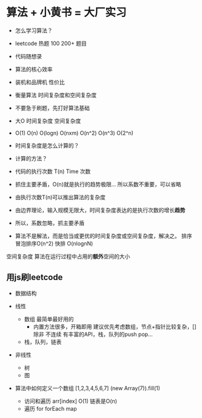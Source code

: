 # 算法 + 小黄书 = 大厂实习 

- 怎么学习算法？
 - leetcode 热题 100  200+ 题目 
 - 代码随想录 

- 算法的核心效率
 - 装机和品牌机 性价比
 - 衡量算法 时间复杂度和空间复杂度

- 不要急于刷题，先打好算法基础
 - 大O 时间复杂度 空间复杂度
 - O(1) O(n) O(logn) O(nxm) O(n^2) O(n^3) O(2^n)

- 时间复杂度是怎么计算的？
 - 计算的方法？
 - 代码的执行次数 T(n) Time 次数 
 - 抓住主要矛盾，O(n)就是执行的趋势极限...
   所以系数不重要，可以省略
 - 由执行次数T(n)可以推出算法的复杂度
  - 由边界理论，输入规模无限大，时间复杂度表达的是执行次数的增长**趋势**
  - 所以，系数忽略，抓主要矛盾

- 算法不是解法，而是恰当或更优的时间复杂度或空间复杂度，解决之。
  排序 冒泡排序O(n^2)
  快排 O(nlognN)

空间复杂度
  算法在运行过程中占用的**额外**空间的大小


## 用js刷leetcode

- 数据结构
 - 线性
   - 数组 最简单最好用的
     - 内置方法很多，开箱即用
       建议优先考虑数组，节点+指针比较复杂，[]
       除非 不连续 
       有丰富的API，栈，队列的push pop...
   - 栈，队列，链表
 - 非线性
   - 树
   - 图

- 算法中如何定义一个数组
  [1,2,3,4,5,6,7]
  (new Array(7)).fill(1)  

  - 访问和遍历
    arr[index] O(1)  链表是O(n)
  - 遍历
    for
    forEach
    map
    